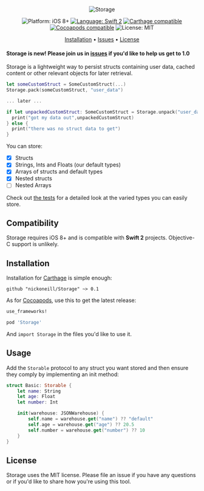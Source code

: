 <p align="center">
    <img src="http://raquo.net/images/banner-storage.png" alt="Storage" />
</p>

<p align="center">
    <img src="https://img.shields.io/badge/platform-iOS%208%2B-blue.svg?style=flat" alt="Platform: iOS 8+" />
    <a href="https://developer.apple.com/swift"><img src="https://img.shields.io/badge/language-swift2-f48041.svg?style=flat" alt="Language: Swift 2" /></a>
    <a href="https://github.com/Carthage/Carthage"><img src="https://img.shields.io/badge/Carthage-compatible-4BC51D.svg?style=flat" alt="Carthage compatible" /></a>
    <a href="https://cocoapods.org/pods/Storage"><img src="https://cocoapod-badges.herokuapp.com/v/Storage/badge.png" alt="Cocoapods compatible" /></a>
    <img src="http://img.shields.io/badge/license-MIT-lightgrey.svg?style=flat" alt="License: MIT" />
</p>

<p align="center">
    <a href="#installation">Installation</a>
  • <a href="https://github.com/nickoneill/Storage/issues">Issues</a>
  • <a href="#license">License</a>
</p>

#### Storage is new! Please join us in [issues](https://github.com/nickoneill/Storage/issues) if you'd like to help us get to 1.0

Storage is a lightweight way to persist structs containing user data, cached content or other relevant objects for later retrieval.

```swift
let someCustomStruct = SomeCustomStruct(...)
Storage.pack(someCustomStruct, "user_data")

... later ...

if let unpackedCustomStruct: SomeCustomStruct = Storage.unpack("user_data") {
  print("got my data out",unpackedCustomStruct)
} else {
  print("there was no struct data to get")
}
```

You can store:
* [x] Structs
* [x] Strings, Ints and Floats (our default types)
* [x] Arrays of structs and default types
* [x] Nested structs
* [ ] Nested Arrays

Check out [the tests](https://github.com/nickoneill/Storage/blob/master/StorageTests/StorageTests.swift) for a detailed look at the varied types you can easily store.

## Compatibility

Storage requires iOS 8+ and is compatible with **Swift 2** projects. Objective-C support is unlikely.

## Installation

Installation for [Carthage](https://github.com/Carthage/Carthage) is simple enough:

`github "nickoneill/Storage" ~> 0.1`

As for [Cocoapods](https://cocoapods.org), use this to get the latest release:

```ruby
use_frameworks!

pod 'Storage'
```

And `import Storage` in the files you'd like to use it.

## Usage

Add the `Storable` protocol to any struct you want stored and then ensure they comply by implementing an init method:
```swift
struct Basic: Storable {
    let name: String
    let age: Float
    let number: Int

    init(warehouse: JSONWarehouse) {
        self.name = warehouse.get("name") ?? "default"
        self.age = warehouse.get("age") ?? 20.5
        self.number = warehouse.get("number") ?? 10
    }
}
```

## License

Storage uses the MIT license. Please file an issue if you have any questions or if you'd like to share how you're using this tool.

